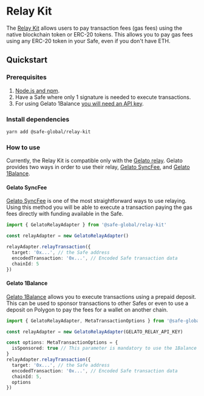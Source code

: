 # Relay Kit

The [Relay Kit](https://github.com/safe-global/account-abstraction-sdk/tree/main/packages/relay-kit) allows users to pay transaction fees (gas fees) using the native blockchain token or ERC-20 tokens. This allows you to pay gas fees using any ERC-20 token in your Safe, even if you don't have ETH.

## Quickstart

### Prerequisites

1. [Node.js and npm](https://docs.npmjs.com/downloading-and-installing-node-js-and-npm#using-a-node-version-manager-to-install-nodejs-and-npm).
2. Have a Safe where only 1 signature is needed to execute transactions.
3. For using Gelato 1Balance [you will need an API key](https://docs.gelato.network/developer-services/relay/payment-and-fees/1balance).

### Install dependencies

```bash
yarn add @safe-global/relay-kit
```

### How to use

Currently, the Relay Kit is compatible only with the [Gelato relay](https://docs.gelato.network/developer-services/relay). Gelato provides two ways in order to use their relay, [Gelato SyncFee](https://docs.gelato.network/developer-services/relay/quick-start/callwithsyncfee), and [Gelato 1Balance](https://docs.gelato.network/developer-services/relay/payment-and-fees/1balance).

#### Gelato SyncFee

[Gelato SyncFee](https://docs.gelato.network/developer-services/relay/quick-start/callwithsyncfee) is one of the most straightforward ways to use relaying. Using this method you will be able to execute a transaction paying the gas fees directly with funding available in the Safe.

```typescript
import { GelatoRelayAdapter } from '@safe-global/relay-kit'

const relayAdapter = new GelatoRelayAdapter()

relayAdapter.relayTransaction({
  target: '0x...', // the Safe address
  encodedTransaction: '0x...', // Encoded Safe transaction data
  chainId: 5
})
```

#### Gelato 1Balance

[Gelato 1Balance](https://docs.gelato.network/developer-services/relay/payment-and-fees/1balance) allows you to execute transactions using a prepaid deposit. This can be used to sponsor transactions to other Safes or even to use a deposit on Polygon to pay the fees for a wallet on another chain.

```typescript
import { GelatoRelayAdapter, MetaTransactionOptions } from '@safe-global/relay-kit'

const relayAdapter = new GelatoRelayAdapter(GELATO_RELAY_API_KEY)

const options: MetaTransactionOptions = {
  isSponsored: true // This parameter is mandatory to use the 1Balance method
}
relayAdapter.relayTransaction({
  target: '0x...', // the Safe address
  encodedTransaction: '0x...', // Encoded Safe transaction data
  chainId: 5,
  options
})
```
